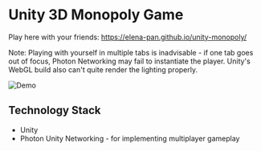 # Unity 3D Monopoly Game

Play here with your friends: https://elena-pan.github.io/unity-monopoly/

Note: Playing with yourself in multiple tabs is inadvisable - if one tab goes out of focus, Photon Networking may fail to instantiate the player. Unity's WebGL build also can't quite render the lighting properly.

![Demo](https://user-images.githubusercontent.com/52430997/103444600-edfa3c80-4c26-11eb-9c49-96b71d02ee9b.gif)

## Technology Stack
* Unity
* Photon Unity Networking - for implementing multiplayer gameplay
